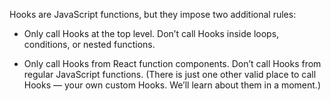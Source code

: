 Hooks are JavaScript functions, but they impose two additional rules:

* Only call Hooks at the top level. Don’t call Hooks inside loops, conditions, or nested functions.

* Only call Hooks from React function components. Don’t call Hooks from regular JavaScript functions. (There is just one other valid place to call Hooks — your own custom Hooks. We’ll learn about them in a moment.)